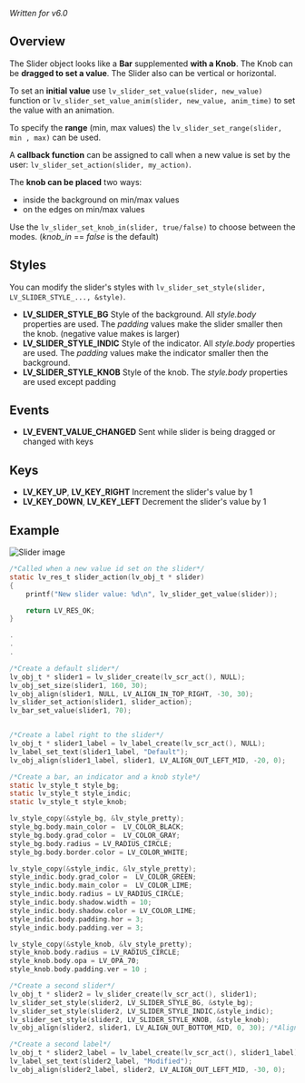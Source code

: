 _Written for v6.0_

## Overview

The Slider object looks like a **Bar** supplemented **with a Knob**. The Knob can be **dragged to set a value**. The Slider also can be vertical or horizontal.

To set an **initial value** use `lv_slider_set_value(slider, new_value)` function or `lv_slider_set_value_anim(slider, new_value, anim_time)` to set the value with an animation. 

To specify the **range** (min, max values) the `lv_slider_set_range(slider, min , max)` can be used.

A **callback function** can be assigned to call when a new value is set by the user: `lv_slider_set_action(slider, my_action)`.

The **knob can be placed** two ways:

- inside the background on min/max values
- on the edges on min/max values

Use the `lv_slider_set_knob_in(slider, true/false)` to choose between the modes. (*knob_in* == _false_ is the default)

## Styles
You can modify the slider's styles with `lv_slider_set_style(slider, LV_SLIDER_STYLE_..., &style)`.

- **LV_SLIDER_STYLE_BG** Style of the background. All _style.body_ properties are used. The _padding_ values make the slider smaller then the knob. (negative value makes is larger)
- **LV_SLIDER_STYLE_INDIC** Style of the indicator. All _style.body_ properties are used. The _padding_ values make the indicator smaller then the background. 
- **LV_SLIDER_STYLE_KNOB** Style of the knob.  The _style.body_ properties are used except padding

## Events
- **LV_EVENT_VALUE_CHANGED** Sent while slider is being dragged or changed with keys

## Keys
- **LV_KEY_UP**, **LV_KEY_RIGHT** Increment the slider's value by 1
- **LV_KEY_DOWN**, **LV_KEY_LEFT** Decrement the slider's value by 1

## Example
![Slider image](http://docs.littlevgl.com/img/slider-lv_slider.png)
```c
/*Called when a new value id set on the slider*/
static lv_res_t slider_action(lv_obj_t * slider)
{
    printf("New slider value: %d\n", lv_slider_get_value(slider));

    return LV_RES_OK;
}

.
.
.

/*Create a default slider*/
lv_obj_t * slider1 = lv_slider_create(lv_scr_act(), NULL);
lv_obj_set_size(slider1, 160, 30);
lv_obj_align(slider1, NULL, LV_ALIGN_IN_TOP_RIGHT, -30, 30);
lv_slider_set_action(slider1, slider_action);
lv_bar_set_value(slider1, 70);


/*Create a label right to the slider*/
lv_obj_t * slider1_label = lv_label_create(lv_scr_act(), NULL);
lv_label_set_text(slider1_label, "Default");
lv_obj_align(slider1_label, slider1, LV_ALIGN_OUT_LEFT_MID, -20, 0);

/*Create a bar, an indicator and a knob style*/
static lv_style_t style_bg;
static lv_style_t style_indic;
static lv_style_t style_knob;

lv_style_copy(&style_bg, &lv_style_pretty);
style_bg.body.main_color =  LV_COLOR_BLACK;
style_bg.body.grad_color =  LV_COLOR_GRAY;
style_bg.body.radius = LV_RADIUS_CIRCLE;
style_bg.body.border.color = LV_COLOR_WHITE;

lv_style_copy(&style_indic, &lv_style_pretty);
style_indic.body.grad_color =  LV_COLOR_GREEN;
style_indic.body.main_color =  LV_COLOR_LIME;
style_indic.body.radius = LV_RADIUS_CIRCLE;
style_indic.body.shadow.width = 10;
style_indic.body.shadow.color = LV_COLOR_LIME;
style_indic.body.padding.hor = 3;
style_indic.body.padding.ver = 3;

lv_style_copy(&style_knob, &lv_style_pretty);
style_knob.body.radius = LV_RADIUS_CIRCLE;
style_knob.body.opa = LV_OPA_70;
style_knob.body.padding.ver = 10 ;

/*Create a second slider*/
lv_obj_t * slider2 = lv_slider_create(lv_scr_act(), slider1);
lv_slider_set_style(slider2, LV_SLIDER_STYLE_BG, &style_bg);
lv_slider_set_style(slider2, LV_SLIDER_STYLE_INDIC,&style_indic);
lv_slider_set_style(slider2, LV_SLIDER_STYLE_KNOB, &style_knob);
lv_obj_align(slider2, slider1, LV_ALIGN_OUT_BOTTOM_MID, 0, 30); /*Align below 'bar1'*/

/*Create a second label*/
lv_obj_t * slider2_label = lv_label_create(lv_scr_act(), slider1_label);
lv_label_set_text(slider2_label, "Modified");
lv_obj_align(slider2_label, slider2, LV_ALIGN_OUT_LEFT_MID, -30, 0);
```
